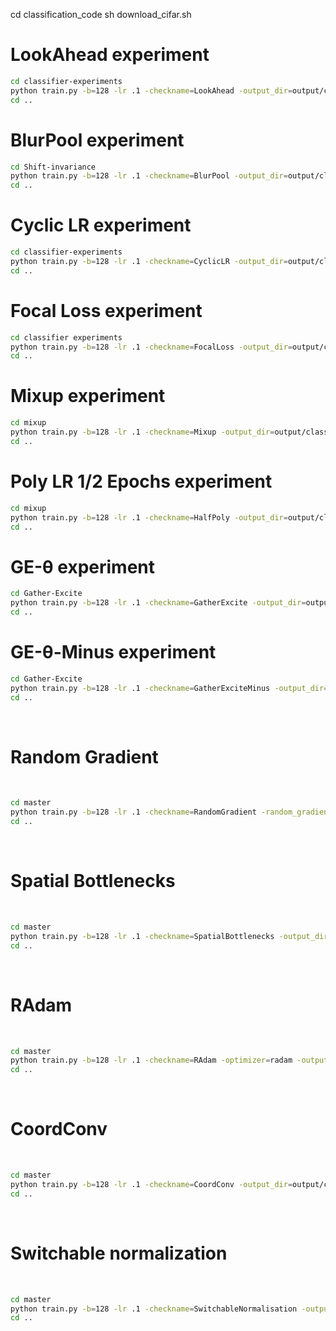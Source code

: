 cd classification_code
sh download_cifar.sh

# LookAhead experiment 

``` bash
cd classifier-experiments
python train.py -b=128 -lr .1 -checkname=LookAhead -output_dir=output/classifier/ -lookAhead_steps 5 -net=resnet50
cd ..
```

# BlurPool experiment 

``` bash
cd Shift-invariance
python train.py -b=128 -lr .1 -checkname=BlurPool -output_dir=output/classifier/ -=-shiftInvariant=5 -net=resnet50
cd ..
```
# Cyclic LR experiment

``` bash
cd classifier-experiments
python train.py -b=128 -lr .1 -checkname=CyclicLR -output_dir=output/classifier/ -lr_scheduler “clr” -lr .00001 -net=resnet50
cd ..
```

# Focal Loss experiment

``` bash 
cd classifier experiments
python train.py -b=128 -lr .1 -checkname=FocalLoss -output_dir=output/classifier/ -loss focal -net=resnet50
cd ..
```
# Mixup experiment  

``` bash 
cd mixup
python train.py -b=128 -lr .1 -checkname=Mixup -output_dir=output/classifier/ -mixup_alpha 1.0 -net=resnet50
cd ..
```
# Poly LR 1/2 Epochs experiment

``` bash
cd mixup
python train.py -b=128 -lr .1 -checkname=HalfPoly -output_dir=output/classifier/ -scheduler half-poly -net=resnet50
cd ..
```

# GE-θ experiment

``` bash 
cd Gather-Excite
python train.py -b=128 -lr .1 -checkname=GatherExcite -output_dir=output/classifier/ -net=resnet50_ge -ge_trained True
cd ..
```
#  GE-θ-Minus experiment

``` bash
cd Gather-Excite
python train.py -b=128 -lr .1 -checkname=GatherExciteMinus -output_dir=output/classifier/ -net=resnet50_ge -ge_trained False
cd ..
```
​
#  Random Gradient	
​
``` bash
cd master
python train.py -b=128 -lr .1 -checkname=RandomGradient -random_gradient -output_dir=output/classifier/ -net=resnet50 
cd ..
```
​
#  Spatial Bottlenecks	
​
``` bash
cd master
python train.py -b=128 -lr .1 -checkname=SpatialBottlenecks -output_dir=output/classifier/ -net=sp_resnet50
cd ..
```
​
#  RAdam
​
``` bash
cd master
python train.py -b=128 -lr .1 -checkname=RAdam -optimizer=radam -output_dir=output/classifier/ -net=resnet50
cd ..
```
​
#  CoordConv
​
``` bash
cd master
python train.py -b=128 -lr .1 -checkname=CoordConv -output_dir=output/classifier/ -net=coord_resnet50 
cd ..
```
​
#  Switchable normalization	
​
``` bash
cd master
python train.py -b=128 -lr .1 -checkname=SwitchableNormalisation -output_dir=output/classifier/ -net=switch_resnet50 
cd ..
```
